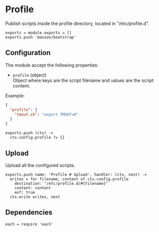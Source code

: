 
# Profile

Publish scripts inside the profile directory, located in "/etc/profile.d".

    exports = module.exports = []
    exports.push 'masson/bootstrap'

## Configuration

The module accept the following properties:

*   `profile` (object)   
    Object where keys are the script filename and values are the script
    content.    

Example:

```json
{
  "profile": {
    "tmout.sh": "export TMOUT=0"
  }
}
```

    exports.push (ctx) ->
      ctx.config.profile ?= {}

## Upload

Upload all the configured scripts.

    exports.push name: 'Profile # Upload', handler: (ctx, next) ->
      writes = for filename, content of ctx.config.profile
        destination: "/etc/profile.d/#{filename}"
        content: content
        eof: true
      ctx.write writes, next

## Dependencies

    each = require 'each'
